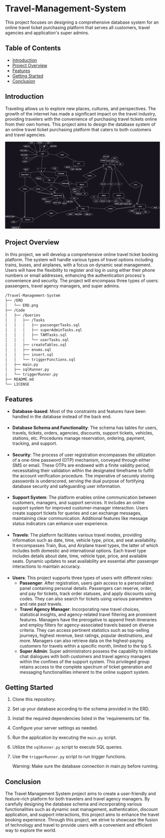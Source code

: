 # Travel-Management-System

This project focuses on designing a comprehensive database system for an online travel ticket purchasing platform that serves all customers, travel agencies and application's super admins.

## Table of Contents
- [Introduction](#introduction)
- [Project Overview](#project-overview)
- [Features](#features)
- [Getting Started](#getting-started)
- [Conclusion](#conclusion)

## Introduction
Traveling allows us to explore new places, cultures, and perspectives. The growth of the internet has made a significant impact on the travel industry, providing travelers with the convenience of purchasing travel tickets online from their own homes. This project aims to design the database system of an online travel ticket purchasing platform that caters to both customers and travel agencies.

![ERD](https://raw.githubusercontent.com/arsalanjabbari/Travel-Management-System/main/ERD/ERD.png)

## Project Overview
In this project, we will develop a comprehensive online travel ticket booking platform. The system will handle various types of travel options including trains, buses, and airplanes, with a focus on dynamic seat management. Users will have the flexibility to register and log in using either their phone numbers or email addresses, enhancing the authentication process's convenience and security. The project will encompass three types of users: passengers, travel agency managers, and super admins.
```
/Travel-Management-System
├── /ERD
│   └── ERD.png
├── /Code
│   ├── /Queries
│   │   ├── /Tasks
│   │   │   ├── passengerTasks.sql
│   │   │   ├── superAdminTasks.sql
│   │   │   ├── TAMTasks.sql
│   │   │   └── userTasks.sql
│   │   ├── createTables.sql
│   │   ├── enums.sql
│   │   ├── insert.sql
│   │   └── triggerFunctions.sql
│   ├── main.py
│   ├── sqlRunner.py
│   └── triggerRunner.py
├── README.md
└── LICENSE
```

## Features
- **Database-based**: Most of the constraints and features have been handled in the database instead of the back end.
####
- **Database Schema and Functionality**: The schema has tables for users, travels, tickets, orders, agencies, discounts, support tickets, vehicles, stations, etc. Procedures manage reservation, ordering, payment, tracking, and support.
####
- **Security**: The process of user registration encompasses the utilization of a one-time password (OTP) mechanism, conveyed through either SMS or email. These OTPs are endowed with a finite validity period, necessitating their validation within the designated timeframe to fulfill the account verification procedure. The imperative of securely storing passwords is underscored, serving the dual purpose of fortifying database security and safeguarding user information.
####
- **Support System**: The platform enables online communication between customers, managers, and support services. It includes an online support system for improved customer-manager interaction. Users create support tickets for queries and can exchange messages, maintaining clear communication. Additional features like message status indicators can enhance user experience.
####
- **Travels**: The platform facilitates various travel modes, providing information such as date, time, vehicle type, price, and seat availability. It encompasses Train, Bus, and Airplane travel types, the latter of which includes both domestic and international options. Each travel type includes details about date, time, vehicle type, price, and available seats. Dynamic updates to seat availability are essential after passenger interactions to maintain accuracy.
####
- **Users**: This project supports three types of users with different roles:
  - **Passenger**: After registration, users gain access to a personalized panel containing personal details. Passengers can reserve, order, and pay for tickets, track order statuses, and apply discounts using codes. They can also search for tickets using various parameters and rate past travels.
  - **Travel Agency Manager**: Incorporating new travel choices, statistical insights, and agency-related travel filtering are prominent features. Managers have the prerogative to append fresh itineraries and employ filters for agency-associated travels based on diverse criteria. They can access pertinent statistics such as top-selling journeys, highest revenue, best ratings, popular destinations, and more. Managers can also retrieve data on the highest-paying customers for travels within a specific month, limited to the top 5.
  - **Super Admin**: Super administrators possess the capability to initiate chat dialogues with both customers and travel agency managers within the confines of the support system. This privileged group retains access to the complete spectrum of ticket generation and messaging functionalities inherent to the online support system.


## Getting Started
1. Clone this repository.
2. Set up your database according to the schema provided in the ERD.
3. Install the required dependencies listed in the 'requirements.txt' file.
4. Configure your server settings as needed.
5. Run the application by executing the `main.py` script.
6. Utilize the `sqlRunner.py` script to execute SQL queries.
7. Use the `triggerRunner.py` script to run trigger functions.

    Warning: Make sure the database connection in main.py before running.

## Conclusion
The Travel Management System project aims to create a user-friendly and feature-rich platform for both travelers and travel agency managers. By carefully designing the database schema and incorporating various functionalities such as dynamic seat management, authentication, discount application, and support interactions, this project aims to enhance the travel booking experience. Through this project, we strive to showcase the fusion of technology and travel to provide users with a convenient and efficient way to explore the world.